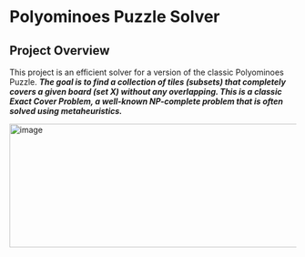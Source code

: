 # Polyominoes Puzzle Solver

## Project Overview

This project is an efficient solver for a version of the classic Polyominoes Puzzle. ***The goal is to find a collection of tiles (subsets) that completely covers a given board (set X) without any overlapping. This is a classic Exact Cover Problem, a well-known NP-complete problem that is often solved using metaheuristics.***

<img width="938" height="217" alt="image" src="https://github.com/user-attachments/assets/8ab66f62-0861-4701-ba1d-59482bf7a13e" />
